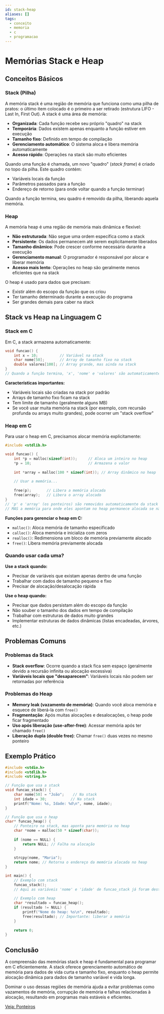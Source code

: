 ```yaml
---
id: stack-heap
aliases: []
tags:
  - conceito
  - memoria
  - c
  - programacao
---
```


# Memórias Stack e Heap

## Conceitos Básicos

### Stack (Pilha)

A memória stack é uma região de memória que funciona como uma pilha de pratos: o último item colocado é o primeiro a ser retirado (estrutura LIFO - Last In, First Out). A stack é uma área de memória:

- **Organizada**: Cada função recebe seu próprio "quadro" na stack
- **Temporária**: Dados existem apenas enquanto a função estiver em execução
- **Tamanho fixo**: Definido em tempo de compilação
- **Gerenciamento automático**: O sistema aloca e libera memória automaticamente
- **Acesso rápido**: Operações na stack são muito eficientes

Quando uma função é chamada, um novo "quadro" (_stack frame_) é criado no topo da pilha. Este quadro contém:
- Variáveis locais da função
- Parâmetros passados para a função
- Endereço de retorno (para onde voltar quando a função terminar)

Quando a função termina, seu quadro é removido da pilha, liberando aquela memória.

### Heap

A memória heap é uma região de memória mais dinâmica e flexível:

- **Não estruturada**: Não segue uma ordem específica como a stack
- **Persistente**: Os dados permanecem até serem explicitamente liberados
- **Tamanho dinâmico**: Pode crescer conforme necessário durante a execução
- **Gerenciamento manual**: O programador é responsável por alocar e liberar memória
- **Acesso mais lento**: Operações no heap são geralmente menos eficientes que na stack

O heap é usado para dados que precisam:
- Existir além do escopo da função que os criou
- Ter tamanho determinado durante a execução do programa
- Ser grandes demais para caber na stack

## Stack vs Heap na Linguagem C

### Stack em C

Em C, a stack armazena automaticamente:

```c
void funcao() {
    int x = 10;          // Variável na stack
    char nome[50];       // Array de tamanho fixo na stack
    double valores[100]; // Array grande, mas ainda na stack
}
// Quando a função termina, 'x', 'nome' e 'valores' são automaticamente removidos
```

**Características importantes:**
- Variáveis locais são criadas na stack por padrão
- Arrays de tamanho fixo ficam na stack
- Tem limite de tamanho (geralmente alguns MB)
- Se você usar muita memória na stack (por exemplo, com recursão profunda ou arrays muito grandes), pode ocorrer um "stack overflow"

### Heap em C

Para usar o heap em C, precisamos alocar memória explicitamente:

```c
#include <stdlib.h>

void funcao() {
    int *p = malloc(sizeof(int));     // Aloca um inteiro no heap
    *p = 10;                          // Armazena o valor
    
    int *array = malloc(100 * sizeof(int)); // Array dinâmico no heap
    
    // Usar a memória...
    
    free(p);       // Libera a memória alocada
    free(array);   // Libera o array alocado
}
// 'p' e 'array' (os ponteiros) são removidos automaticamente da stack
// MAS a memória para onde eles apontam no heap permanece alocada se não usarmos free()
```

**Funções para gerenciar o heap em C:**
- `malloc()`: Aloca memória de tamanho especificado
- `calloc()`: Aloca memória e inicializa com zeros
- `realloc()`: Redimensiona um bloco de memória previamente alocado
- `free()`: Libera memória previamente alocada

### Quando usar cada uma?

**Use a stack quando:**
- Precisar de variáveis que existam apenas dentro de uma função
- Trabalhar com dados de tamanho pequeno e fixo
- Precisar de alocação/desalocação rápida

**Use o heap quando:**
- Precisar que dados persistam além do escopo da função
- Não souber o tamanho dos dados em tempo de compilação
- Trabalhar com estruturas de dados muito grandes
- Implementar estruturas de dados dinâmicas (listas encadeadas, árvores, etc.)

## Problemas Comuns

### Problemas da Stack
- **Stack overflow**: Ocorre quando a stack fica sem espaço (geralmente devido a recursão infinita ou alocação excessiva)
- **Variáveis locais que "desaparecem"**: Variáveis locais não podem ser retornadas por referência

### Problemas do Heap
- **Memory leak (vazamento de memória)**: Quando você aloca memória e esquece de liberá-la com `free()`
- **Fragmentação**: Após muitas alocações e desalocações, o heap pode ficar fragmentado
- **Uso após liberação (use-after-free)**: Acessar memória após ter chamado `free()`
- **Liberação dupla (double free)**: Chamar `free()` duas vezes no mesmo ponteiro

## Exemplo Prático

```c
#include <stdio.h>
#include <stdlib.h>
#include <string.h>

// Função que usa a stack
void funcao_stack() {
    char nome[50] = "João";    // Na stack
    int idade = 30;           // Na stack
    printf("Nome: %s, Idade: %d\n", nome, idade);
}

// Função que usa o heap
char* funcao_heap() {
    // Ponteiro na stack, mas aponta para memória no heap
    char *nome = malloc(50 * sizeof(char));
    
    if (nome == NULL) {
        return NULL; // Falha na alocação
    }
    
    strcpy(nome, "Maria");
    return nome; // Retorna o endereço da memória alocada no heap
}

int main() {
    // Exemplo com stack
    funcao_stack();
    // Aqui as variáveis 'nome' e 'idade' de funcao_stack já foram destruídas
    
    // Exemplo com heap
    char *resultado = funcao_heap();
    if (resultado != NULL) {
        printf("Nome do heap: %s\n", resultado);
        free(resultado); // Importante: liberar a memória
    }
    
    return 0;
}
```

## Conclusão

A compreensão das memórias stack e heap é fundamental para programar em C eficientemente. A stack oferece gerenciamento automático de memória para dados de vida curta e tamanho fixo, enquanto o heap permite alocação dinâmica para dados de tamanho variável e vida longa.

Dominar o uso dessas regiões de memória ajuda a evitar problemas como vazamentos de memória, corrupção de memória e falhas relacionadas à alocação, resultando em programas mais estáveis e eficientes.

[Veja: Ponteiros](./ponteiros.md)
